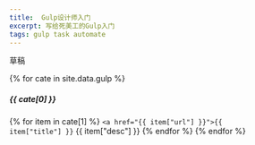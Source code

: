 ```yaml
---
title:  Gulp设计师入门
excerpt: 写给死美工的Gulp入门
tags: gulp task automate
---
```


草稿


{% for cate in site.data.gulp %}
##### {{ cate[0] }}
{% for item in cate[1] %}
<code><a href="{{ item["url"] }}">{{ item["title"] }}</a></code> {{ item["desc"] }}
{% endfor %}
{% endfor %}





